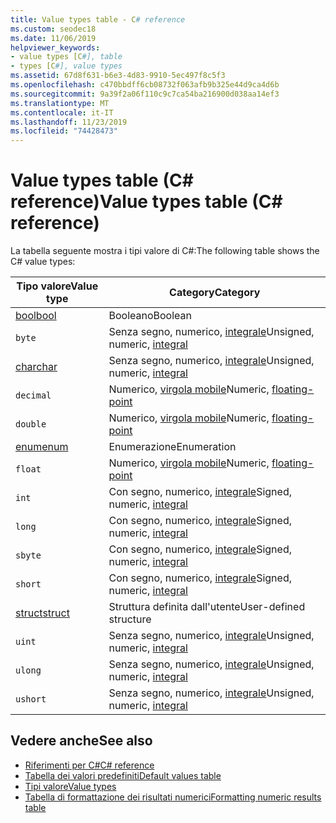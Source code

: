 ```yaml
---
title: Value types table - C# reference
ms.custom: seodec18
ms.date: 11/06/2019
helpviewer_keywords:
- value types [C#], table
- types [C#], value types
ms.assetid: 67d8f631-b6e3-4d83-9910-5ec497f8c5f3
ms.openlocfilehash: c470bbdff6cb08732f063afb9b325e44d9ca4d6b
ms.sourcegitcommit: 9a39f2a06f110c9c7ca54ba216900d038aa14ef3
ms.translationtype: MT
ms.contentlocale: it-IT
ms.lasthandoff: 11/23/2019
ms.locfileid: "74428473"
---
```

# <a name="value-types-table-c-reference"></a><span data-ttu-id="cbf2b-102">Value types table (C# reference)</span><span class="sxs-lookup"><span data-stu-id="cbf2b-102">Value types table (C# reference)</span></span>

<span data-ttu-id="cbf2b-103">La tabella seguente mostra i tipi valore di C#:</span><span class="sxs-lookup"><span data-stu-id="cbf2b-103">The following table shows the C# value types:</span></span>

|<span data-ttu-id="cbf2b-104">Tipo valore</span><span class="sxs-lookup"><span data-stu-id="cbf2b-104">Value type</span></span>|<span data-ttu-id="cbf2b-105">Category</span><span class="sxs-lookup"><span data-stu-id="cbf2b-105">Category</span></span>|
|----------------|--------------|
|[<span data-ttu-id="cbf2b-106">bool</span><span class="sxs-lookup"><span data-stu-id="cbf2b-106">bool</span></span>](bool.md)|<span data-ttu-id="cbf2b-107">Booleano</span><span class="sxs-lookup"><span data-stu-id="cbf2b-107">Boolean</span></span>|
|`byte`|<span data-ttu-id="cbf2b-108">Senza segno, numerico, [integrale](../builtin-types/integral-numeric-types.md)</span><span class="sxs-lookup"><span data-stu-id="cbf2b-108">Unsigned, numeric, [integral](../builtin-types/integral-numeric-types.md)</span></span>|
|[<span data-ttu-id="cbf2b-109">char</span><span class="sxs-lookup"><span data-stu-id="cbf2b-109">char</span></span>](../builtin-types/char.md)|<span data-ttu-id="cbf2b-110">Senza segno, numerico, [integrale](../builtin-types/integral-numeric-types.md)</span><span class="sxs-lookup"><span data-stu-id="cbf2b-110">Unsigned, numeric, [integral](../builtin-types/integral-numeric-types.md)</span></span>|
|`decimal`|<span data-ttu-id="cbf2b-111">Numerico, [virgola mobile](../builtin-types/floating-point-numeric-types.md)</span><span class="sxs-lookup"><span data-stu-id="cbf2b-111">Numeric, [floating-point](../builtin-types/floating-point-numeric-types.md)</span></span>|
|`double`|<span data-ttu-id="cbf2b-112">Numerico, [virgola mobile](../builtin-types/floating-point-numeric-types.md)</span><span class="sxs-lookup"><span data-stu-id="cbf2b-112">Numeric, [floating-point](../builtin-types/floating-point-numeric-types.md)</span></span>|
|[<span data-ttu-id="cbf2b-113">enum</span><span class="sxs-lookup"><span data-stu-id="cbf2b-113">enum</span></span>](enum.md)|<span data-ttu-id="cbf2b-114">Enumerazione</span><span class="sxs-lookup"><span data-stu-id="cbf2b-114">Enumeration</span></span>|
|`float`|<span data-ttu-id="cbf2b-115">Numerico, [virgola mobile](../builtin-types/floating-point-numeric-types.md)</span><span class="sxs-lookup"><span data-stu-id="cbf2b-115">Numeric, [floating-point](../builtin-types/floating-point-numeric-types.md)</span></span>|
|`int`|<span data-ttu-id="cbf2b-116">Con segno, numerico, [integrale](../builtin-types/integral-numeric-types.md)</span><span class="sxs-lookup"><span data-stu-id="cbf2b-116">Signed, numeric, [integral](../builtin-types/integral-numeric-types.md)</span></span>|
|`long`|<span data-ttu-id="cbf2b-117">Con segno, numerico, [integrale](../builtin-types/integral-numeric-types.md)</span><span class="sxs-lookup"><span data-stu-id="cbf2b-117">Signed, numeric, [integral](../builtin-types/integral-numeric-types.md)</span></span>|
|`sbyte`|<span data-ttu-id="cbf2b-118">Con segno, numerico, [integrale](../builtin-types/integral-numeric-types.md)</span><span class="sxs-lookup"><span data-stu-id="cbf2b-118">Signed, numeric, [integral](../builtin-types/integral-numeric-types.md)</span></span>|
|`short`|<span data-ttu-id="cbf2b-119">Con segno, numerico, [integrale](../builtin-types/integral-numeric-types.md)</span><span class="sxs-lookup"><span data-stu-id="cbf2b-119">Signed, numeric, [integral](../builtin-types/integral-numeric-types.md)</span></span>|
|[<span data-ttu-id="cbf2b-120">struct</span><span class="sxs-lookup"><span data-stu-id="cbf2b-120">struct</span></span>](struct.md)|<span data-ttu-id="cbf2b-121">Struttura definita dall'utente</span><span class="sxs-lookup"><span data-stu-id="cbf2b-121">User-defined structure</span></span>|
|`uint`|<span data-ttu-id="cbf2b-122">Senza segno, numerico, [integrale](../builtin-types/integral-numeric-types.md)</span><span class="sxs-lookup"><span data-stu-id="cbf2b-122">Unsigned, numeric, [integral](../builtin-types/integral-numeric-types.md)</span></span>|
|`ulong`|<span data-ttu-id="cbf2b-123">Senza segno, numerico, [integrale](../builtin-types/integral-numeric-types.md)</span><span class="sxs-lookup"><span data-stu-id="cbf2b-123">Unsigned, numeric, [integral](../builtin-types/integral-numeric-types.md)</span></span>|
|`ushort`|<span data-ttu-id="cbf2b-124">Senza segno, numerico, [integrale](../builtin-types/integral-numeric-types.md)</span><span class="sxs-lookup"><span data-stu-id="cbf2b-124">Unsigned, numeric, [integral](../builtin-types/integral-numeric-types.md)</span></span>|

## <a name="see-also"></a><span data-ttu-id="cbf2b-125">Vedere anche</span><span class="sxs-lookup"><span data-stu-id="cbf2b-125">See also</span></span>

- [<span data-ttu-id="cbf2b-126">Riferimenti per C#</span><span class="sxs-lookup"><span data-stu-id="cbf2b-126">C# reference</span></span>](../index.md)
- [<span data-ttu-id="cbf2b-127">Tabella dei valori predefiniti</span><span class="sxs-lookup"><span data-stu-id="cbf2b-127">Default values table</span></span>](default-values-table.md)
- [<span data-ttu-id="cbf2b-128">Tipi valore</span><span class="sxs-lookup"><span data-stu-id="cbf2b-128">Value types</span></span>](value-types.md)
- [<span data-ttu-id="cbf2b-129">Tabella di formattazione dei risultati numerici</span><span class="sxs-lookup"><span data-stu-id="cbf2b-129">Formatting numeric results table</span></span>](formatting-numeric-results-table.md)
